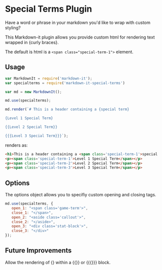 # Special Terms Plugin

  Have a word or phrase in your markdown you'd like to wrap with custom styling?

  This Markdown-it plugin allows you provide custom html for rendering text wrapped in {curly braces}.
  
  The default is html is a `<span class="special-term-1">` element.

## Usage

``` javascript
var MarkdownIt = require('markdown-it');
var specialterms = require('markdown-it-special-terms')

var md = new MarkdownIt();

md.use(specialterms);

md.render(`# This is a header containing a {special term}

{Level 1 Special Term}

{{Level 2 Special Term}}

{{{Level 3 Special Term}}}`);

```

renders as:

``` html
<h1>This is a header containing a <span class='special-term-1'>special term</span></h1>
<p><span class='special-term-1'>Level 1 Special Term</span></p>
<p><span class='special-term-2'>Level 2 Special Term</span></p>
<p><span class='special-term-3'>Level 3 Special Term</span></p>
```

## Options

The options object allows you to specifiy custom opening and closing tags. 

``` javascript
md.use(specialterms, {
   open_1: "<span class='game-term'>",
   close_1: "</span>",
   open_2: "<aside class='callout'>",
   close_2: "</aside>",
   open_3: "<div class='stat-block'>",
   close_3: "</div>"
});
```

## Future Improvements

Allow the rendering of {} within a {{}} or {{{}}} block.